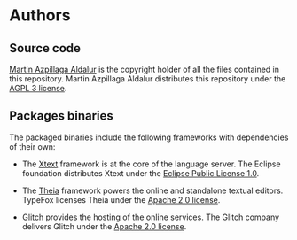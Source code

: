 # Authors

## Source code

[Martin Azpillaga Aldalur] is the copyright holder of all the files contained in
this repository. Martin Azpillaga Aldalur distributes this repository under the
[AGPL 3 license].

## Packages binaries

The packaged binaries include the following frameworks with dependencies of
their own:

* The [Xtext] framework is at the core of the language server. The Eclipse
  foundation distributes Xtext under the [Eclipse Public License 1.0].

* The [Theia] framework powers the online and standalone textual editors.
  TypeFox licenses Theia under the [Apache 2.0 license].

* [Glitch] provides the hosting of the online services. The Glitch company
  delivers Glitch under the [Apache 2.0 license].

[Martin Azpillaga Aldalur]: https://martin-azpillaga.github.io/
[Xtext]: https://github.com/eclipse/xtext
[Theia]: https://www.theia-ide.org
[Glitch]: https://glitch.com/edit/#!/community
[AGPL 3 license]: https://www.gnu.org/licenses/agpl-3.0.en.html
[Apache 2.0 license]: https://www.apache.org/licenses/LICENSE-2.0
[Eclipse Public License 1.0]: https://www.eclipse.org/legal/epl-v10.html
